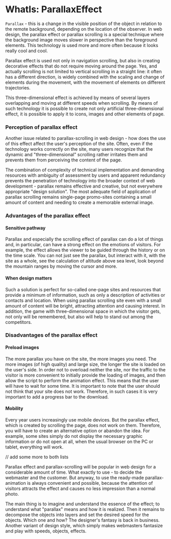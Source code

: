 # WhatIs: ParallaxEffect


`Parallax`  - this is a change in the visible position of the object in relation to the remote background, depending 
on the location of the observer. 
In web design, the parallax effect or parallax scrolling is a special technique where the background image moves slower
 in perspective than the foreground elements. This technology is used more and more often because it looks really cool 
 and cool.

Parallax effect is used not only in navigation scrolling, but also in creating decorative effects that do not require
 moving around the page. Yes, and actually scrolling is not limited to vertical scrolling in a straight line: it often 
 has a different direction, is widely combined with the scaling and change of elements during the movement, with the 
 movement of elements on different trajectories.

This three-dimensional effect is achieved by means of several layers overlapping and moving at different speeds when 
scrolling. By means of such technology it is possible to create not only artificial three-dimensional effect, it is 
possible to apply it to icons, images and other elements of page.

### Perception of parallax effect

Another issue related to parallax-scrolling in web design - how does the use of this effect affect the user's perception
 of the site. Often, even if the technology works correctly on the site, many users recognize that the dynamic and 
 "three-dimensional" scrolling rather irritates them and prevents them from perceiving the content of the page.

The combination of complexity of technical implementation and demanding resources with ambiguity of assessment by users 
and apparent redundancy prevents the penetration of technology into the broader context of web development - parallax
 remains effective and creative, but not everywhere appropriate "design solution". The most adequate field of application
  of parallax scrolling remains single-page promo-sites containing a small amount of content and needing to create a
   memorable external image.

 

### Advantages of the parallax effect 

 #### Sensitive pathway
Parallax and especially the scrolling effect of parallax can do a lot of things and, in particular, can have a strong 
effect on the emotions of visitors.  For example, the effect allows the viewer to be guided through the history or on 
the time scale. You can not just see the parallax, but interact with it, with the site as a whole, see the calculation 
of altitude above sea level, look beyond the mountain ranges by moving the cursor and more.

#### When design matters
Such a solution is perfect for so-called one-page sites and resources that provide a minimum of information, such as
 only a description of activities or contacts and location. When using parallax scrolling site even with a small amount
  of content will be bright, attracting attention and causing interest.
In addition, the game with three-dimensional space in which the visitor gets, not only will be remembered, but also will
 help to stand out among the competitors.

### Disadvantages of the parallax effect 

#### Preload images
The more parallax you have on the site, the more images you need. The more images (of high quality) and large size, the
 longer the site is loaded on the user's side. In order not to overload neither the site, nor the traffic to the visitor 
 is more convenient to initially provide the loading of images, and then allow the script to perform the animation effect.
  This means that the user will have to wait for some time. It is important to note that the user should not think that 
  your site does not work. Therefore, in such cases it is very important to add a progress bar to the download.

#### Mobility
Every year users increasingly use mobile devices.  But the parallax effect, which is created by scrolling the page, does 
not work on them. Therefore, you will have to create an alternative option or abandon the idea. For example, some sites
 simply do not display the necessary graphic information or do not open at all, when 
the usual browser on the PC or tablet, everything will work.


// add some more to both lists




Parallax effect and parallax-scrolling will be popular in web design for a considerable amount of time. What exactly 
to use - to decide the webmaster and the customer. But anyway, to use the ready-made parallax-animation is always 
convenient and possible, because the attention of visitors attracts the effect and causes no less impression than a 
normal photo.

The main thing is to imagine and understand the essence of the effect; to understand what "parallax" means and how it 
is realized. Then it remains to decompose the objects into layers and set the desired speed for the objects. Which one 
and how? The designer's fantasy is back in business. Another variant of design style, which simply makes webmasters 
fantasize and play with speeds, objects, effects.




